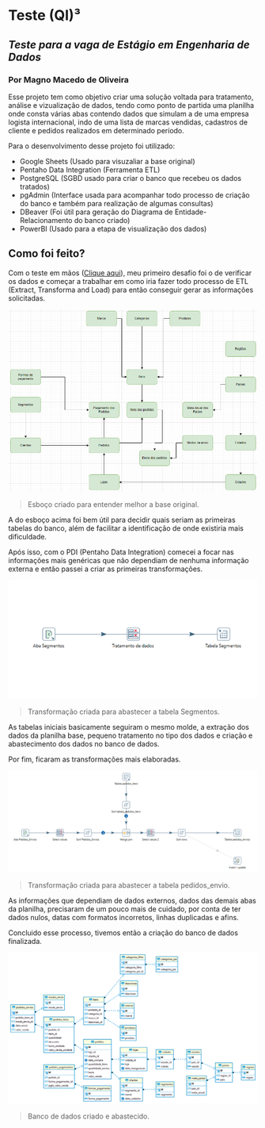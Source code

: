 # Teste (QI)³
## _Teste para a vaga de Estágio em Engenharia de Dados_
### Por Magno Macedo de Oliveira

Esse projeto tem como objetivo criar uma solução voltada para tratamento, análise e vizualização de dados, tendo como ponto de partida uma planilha onde consta várias abas contendo dados que simulam a de uma empresa logista internacional, indo de uma lista de marcas vendidas, cadastros de cliente e pedidos realizados em determinado período.

Para o desenvolvimento desse projeto foi utilizado:
- Google Sheets (Usado para visuzaliar a base original)
- Pentaho Data Integration (Ferramenta ETL)
- PostgreSQL (SGBD usado para criar o banco que recebeu os dados tratados)
- pgAdmin (Interface usada para acompanhar todo processo de criação do banco e também para realização de algumas consultas)
- DBeaver (Foi útil para geração do Diagrama de Entidade-Relacionamento do banco criado)
- PowerBI (Usado para a etapa de visualização dos dados)

## Como foi feito?
Com o teste em mãos ([Clique aqui](https://github.com/magnoDev/teste_qi3/blob/main/Desafio_Teste-QI3.pdf)), meu primeiro desafio foi o de verificar os dados e começar a trabalhar em como iria fazer todo processo de ETL (Extract, Transforma and Load) para então conseguir gerar as informações solicitadas.

![](https://raw.githubusercontent.com/magnoDev/teste_qi3/main/Base_Original/Esquema_BaseTesteQI3.png)
> Esboço criado para entender melhor a base original.

A do esboço acima foi bem útil para decidir quais seriam as primeiras tabelas do banco, além de facilitar a identificação de onde existiria mais dificuldade.

Após isso, com o PDI (Pentaho Data Integration) comecei a focar nas informações mais genéricas que não dependiam de nenhuma informação externa e então passei a criar as primeiras transformações.

![](https://raw.githubusercontent.com/magnoDev/teste_qi3/main/Transformacoes/Prints/Segmentos.png)
> Transformação criada para abastecer a tabela Segmentos.

As tabelas iniciais basicamente seguiram o mesmo molde, a extração dos dados da planilha base, pequeno tratamento no tipo dos dados e criação e abastecimento dos dados no banco de dados.

Por fim, ficaram as transformações mais elaboradas.

![](https://raw.githubusercontent.com/magnoDev/teste_qi3/main/Transformacoes/Prints/Pedidos_Envios.png)
> Transformação criada para abastecer a tabela pedidos_envio.

As informações que dependiam de dados externos, dados das demais abas da planilha, precisaram de um pouco mais de cuidado, por conta de ter dados nulos, datas com formatos incorretos, linhas duplicadas e afins.

Concluido esse processo, tivemos então a criação do banco de dados finalizada.

![](https://raw.githubusercontent.com/magnoDev/teste_qi3/main/Backup_Banco_Teste_QI3/DiagramaER-teste_qi3.png)
> Banco de dados criado e abastecido.
